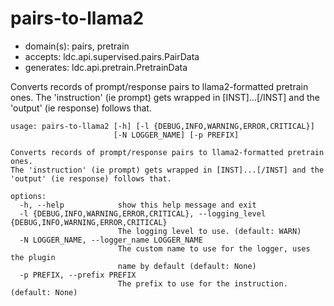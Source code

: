 # pairs-to-llama2

* domain(s): pairs, pretrain
* accepts: ldc.api.supervised.pairs.PairData
* generates: ldc.api.pretrain.PretrainData

Converts records of prompt/response pairs to llama2-formatted pretrain ones. The 'instruction' (ie prompt) gets wrapped in [INST]...[/INST] and the 'output' (ie response) follows that.

```
usage: pairs-to-llama2 [-h] [-l {DEBUG,INFO,WARNING,ERROR,CRITICAL}]
                       [-N LOGGER_NAME] [-p PREFIX]

Converts records of prompt/response pairs to llama2-formatted pretrain ones.
The 'instruction' (ie prompt) gets wrapped in [INST]...[/INST] and the
'output' (ie response) follows that.

options:
  -h, --help            show this help message and exit
  -l {DEBUG,INFO,WARNING,ERROR,CRITICAL}, --logging_level {DEBUG,INFO,WARNING,ERROR,CRITICAL}
                        The logging level to use. (default: WARN)
  -N LOGGER_NAME, --logger_name LOGGER_NAME
                        The custom name to use for the logger, uses the plugin
                        name by default (default: None)
  -p PREFIX, --prefix PREFIX
                        The prefix to use for the instruction. (default: None)
```
